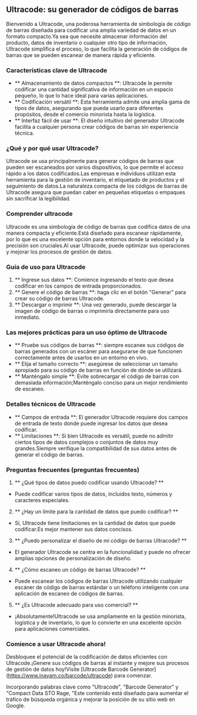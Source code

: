 ## Ultracode: su generador de códigos de barras

Bienvenido a Ultracode, una poderosa herramienta de simbología de código de barras diseñada para codificar una amplia variedad de datos en un formato compacto.Ya sea que necesite almacenar información del producto, datos de inventario o cualquier otro tipo de información, Ultracode simplifica el proceso, lo que facilita la generación de códigos de barras que se pueden escanear de manera rápida y eficiente.

### Características clave de Ultracode

- ** Almacenamiento de datos compactos **: Ultracode le permite codificar una cantidad significativa de información en un espacio pequeño, lo que lo hace ideal para varias aplicaciones.
- ** Codificación versátil **: Esta herramienta admite una amplia gama de tipos de datos, asegurando que pueda usarlo para diferentes propósitos, desde el comercio minorista hasta la logística.
- ** Interfaz fácil de usar **: El diseño intuitivo del generador Ultracode facilita a cualquier persona crear códigos de barras sin experiencia técnica.

### ¿Qué y por qué usar Ultracode?

Ultracode se usa principalmente para generar códigos de barras que pueden ser escaneados por varios dispositivos, lo que permite el acceso rápido a los datos codificados.Las empresas e individuos utilizan esta herramienta para la gestión de inventario, el etiquetado de productos y el seguimiento de datos.La naturaleza compacta de los códigos de barras de Ultracode asegura que puedan caber en pequeñas etiquetas o empaques sin sacrificar la legibilidad.

### Comprender ultracode

Ultracode es una simbología de código de barras que codifica datos de una manera compacta y eficiente.Está diseñado para escanear rápidamente, por lo que es una excelente opción para entornos donde la velocidad y la precisión son cruciales.Al usar Ultracode, puede optimizar sus operaciones y mejorar los procesos de gestión de datos.

### Guía de uso para Ultracode

1. ** Ingrese sus datos **: Comience ingresando el texto que desea codificar en los campos de entrada proporcionados.
2. ** Genere el código de barras **: haga clic en el botón "Generar" para crear su código de barras Ultracode.
3. ** Descargar o imprimir **: Una vez generado, puede descargar la imagen de código de barras o imprimirla directamente para uso inmediato.

### Las mejores prácticas para un uso óptimo de Ultracode

- ** Pruebe sus códigos de barras **: siempre escanee sus códigos de barras generados con un escáner para asegurarse de que funcionen correctamente antes de usarlos en un entorno en vivo.
- ** Elija el tamaño correcto **: asegúrese de seleccionar un tamaño apropiado para su código de barras en función de dónde se utilizará.
- ** Manténgalo simple **: Evite sobrecargar el código de barras con demasiada información;Manténgalo conciso para un mejor rendimiento de escaneo.

### Detalles técnicos de Ultracode

- ** Campos de entrada **: El generador Ultracode requiere dos campos de entrada de texto donde puede ingresar los datos que desea codificar.
- ** Limitaciones **: Si bien Ultracode es versátil, puede no admitir ciertos tipos de datos complejos o conjuntos de datos muy grandes.Siempre verifique la compatibilidad de sus datos antes de generar el código de barras.

### Preguntas frecuentes (preguntas frecuentes)

1. ** ¿Qué tipos de datos puedo codificar usando Ultracode? **
- Puede codificar varios tipos de datos, incluidos texto, números y caracteres especiales.

2. ** ¿Hay un límite para la cantidad de datos que puedo codificar? **
- Sí, Ultracode tiene limitaciones en la cantidad de datos que puede codificar.Es mejor mantener sus datos concisos.

3. ** ¿Puedo personalizar el diseño de mi código de barras Ultracode? **
- El generador Ultracode se centra en la funcionalidad y puede no ofrecer amplias opciones de personalización de diseño.

4. ** ¿Cómo escaneo un código de barras Ultracode? **
- Puede escanear los códigos de barras Ultracode utilizando cualquier escáner de código de barras estándar o un teléfono inteligente con una aplicación de escaneo de códigos de barras.

5. ** ¿Es Ultracode adecuado para uso comercial? **
- ¡Absolutamente!Ultracode se usa ampliamente en la gestión minorista, logística y de inventario, lo que lo convierte en una excelente opción para aplicaciones comerciales.

### Comience a usar Ultracode ahora!

Desbloquee el potencial de la codificación de datos eficientes con Ultracode.¡Genere sus códigos de barras al instante y mejore sus procesos de gestión de datos hoy!Visite [Ultracode Barcode Generator] (https://www.inayam.co/barcode/ultracode) para comenzar.

Incorporando palabras clave como "Ultracode", "Barcode Generator" y "Compact Data STO Rage, "Este contenido está diseñado para aumentar el tráfico de búsqueda orgánica y mejorar la posición de su sitio web en Google.